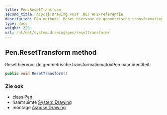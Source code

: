 ```yaml
---
title: Pen.ResetTransform
second_title: Aspose.Drawing voor .NET API-referentie
description: Pen methode. Reset hiervoor de geometrische transformatiematrixPen naar identiteit.
type: docs
weight: 220
url: /nl/net/system.drawing/pen/resettransform/
---
```

## Pen.ResetTransform method

Reset hiervoor de geometrische transformatiematrixPen naar identiteit.

```csharp
public void ResetTransform()
```

### Zie ook

* class [Pen](../)
* naamruimte [System.Drawing](../../pen/)
* montage [Aspose.Drawing](../../../)


